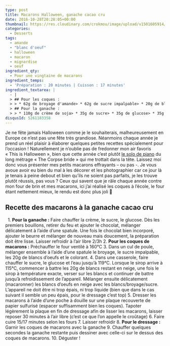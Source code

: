 ```yaml
---
type: post
title: Macarons Halloween, ganache cacao cru
date: 2016-10-28T20:28:05+00:00
thumbnail: https://res.cloudinary.com/crokmou/image/upload/v1501605914/macaron-halloween-ganache-chocolat-grand-cru-crokmou-blog-culinaire-belge-160x107_hcfquu.jpg
categories: 
  - Desserts
tags: 
  - amande
  - "blanc d'oeuf"
  - halloween
  - macaron
  - mignardise
  - oeuf
ingredient_qty: 
  - Pour une vingtaine de macarons
ingredient_temps: 
  - 'Préparation : 20 minutes | Cuisson : 17 minutes'
ingredient_textarea: |
  - |
  > ## Pour les coques :
  > > * 62g de broyage d'amande> * 62g de sucre impalpable> * 20g de blancs d'oeuf> * 62g de sucre> * 17g d'eau> * 3g de glucose> * 20g de blancs d'oeufs> * colorant liposoluble
  > ## Pour la ganache :
  > > * 110g de crème de soja> * 35g de sucre> * 35g de glucose> * 35g de [pâte de cacao cru](http://www.keimling.fr/pate-de-cacao-cru.html) (Keimling)> * 45g de [pistoles Barry Tanzanie 75%](http://www.cacao-barry.com/fr-FR/chocolat-couverture-cacao/chd-q75taz/tanzanie?switch=Y)> * 1/2 fève de tonka râpée> * 35g de beurre
disqusId: 5261183358
---
```


Je ne fête jamais Halloween comme je le souhaiterais, malheureusement en Europe ce n’est pas une fête très grandiose. Néanmoins chaque année je prend un réel plaisir à élaborer quelques petites recettes spécialement pour l’occasion ! Naturellement je n’oublie pas de fredonner mon air favoris « This is Halloween », bien que cette année c’est plutôt [le solo de piano](https://www.youtube.com/watch?v=kUfRtS1Swf4) du long métrage « The Corpse bride » qui me trottait dans la tête. Laissez moi donc vous présenter mes petits macarons effrayants – ou pas -. Je vous avoue avoir eu bien du mal à les décorer et les photographier car ce jour là je tenais à peine debout et bien qu’ils ne soient pas parfaits, je les trouve plutôt réussis, pas vous ? Ceux qui savent que je râle chaque année contre mon four de brin et mes macarons, ici j’ai réalisé les coques à l’école, le four étant nettement mieux, le rendu est donc plus joli 🙂  

## **Recette des macarons à la ganache cacao cru**

  1\. **Pour la ganache :** Faire chauffer la crème, le sucre, le glucose. Dès les premiers bouillons, retirer du feu et ajouter le chocolat, mélanger délicatement à l’aide d’une spatule. Une fois le chocolat bien incorporé, ajouter le beurre et mélanger de nouveau mais doucement, la préparation doit être lisse. Laisser refroidir à l’air libre 2/3h 2\. **Pour les coques de macarons :** Préchauffer le four ventilé à 160°C 3\. Dans un cul de poule, mélanger ensemble à l’aide d’une spatule le broyage, le sucre impalpable, les 20g de blancs d’oeufs et le colorant. 4\. Dans une casserole, faire chauffer le sucre, le glucose et l’eau jusqu’à 119°C. Lorsque le sirop arrive à 115°C, commencer à battre les 20g de blancs restant en neige, une fois le sirop à température exacte, verser sur les blancs et continuer de battre jusqu’à refroidissement de l’appareil. Mélanger ensuite délicatement (macaronner) les blancs d’oeufs en neige avec les blancs/broyage/sucre. L’appareil ne doit être ni trop épais, ni trop liquide (bien que dans le cas suivant il semble un peu épais, pour le dressage c’est top) 5\. Dresser les macarons à l’aide d’une poche à douille sur une plaque recouverte de papier sulfurisé (espacer suffisamment bien les coques). Tapoter légèrement la plaque en fin de dressage afin de lisser les macarons, laisser reposer 30 minutes à l’air libre (c’est ce que l’on appelle le croûtage) 6\. Faire cuire 15/17 minutes selon les fours 7\. Laisser refroidir 8\. **Pour le dressage :** Garnir les coques de macarons avec la ganache 9\. Chauffer quelques secondes la ganache restante puis dessiner avec celle-ci sur le dessus des coques de macarons. 10\. Déguster !